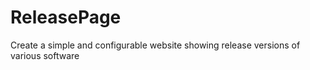 # ReleasePage
Create a simple and configurable website showing release versions of various software
